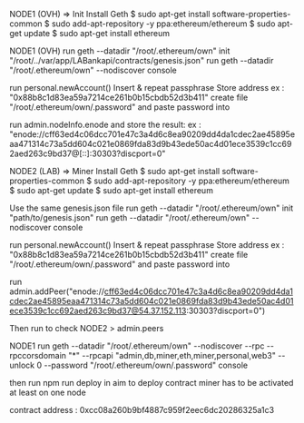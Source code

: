 NODE1 (OVH) => Init
Install Geth
$ sudo apt-get install software-properties-common
$ sudo add-apt-repository -y ppa:ethereum/ethereum
$ sudo apt-get update
$ sudo apt-get install ethereum

NODE1 (OVH)
run geth --datadir "/root/.ethereum/own" init "/root/../var/app/LABankapi/contracts/genesis.json"
run geth --datadir "/root/.ethereum/own" --nodiscover console

run personal.newAccount()
Insert & repeat passphrase
Store address ex : "0x88b8c1d83ea59a7214ce261b0b15cbdb52d3b411"
create file "/root/.ethereum/own/.password" and paste password into

run admin.nodeInfo.enode and store the result:
ex : "enode://cff63ed4c06dcc701e47c3a4d6c8ea90209dd4da1cdec2ae45895eaa471314c73a5dd604c021e0869fda83d9b43ede50ac4d01ece3539c1cc692aed263c9bd37@[::]:30303?discport=0"

NODE2 (LAB) => Miner
Install Geth
$ sudo apt-get install software-properties-common
$ sudo add-apt-repository -y ppa:ethereum/ethereum
$ sudo apt-get update
$ sudo apt-get install ethereum

Use the same genesis.json file
run geth --datadir "/root/.ethereum/own" init "path/to/genesis.json"
run geth --datadir "/root/.ethereum/own" --nodiscover console

run personal.newAccount()
Insert & repeat passphrase
Store address ex : "0x88b8c1d83ea59a7214ce261b0b15cbdb52d3b411"
create file "/root/.ethereum/own/.password" and paste password into


run admin.addPeer("enode://cff63ed4c06dcc701e47c3a4d6c8ea90209dd4da1cdec2ae45895eaa471314c73a5dd604c021e0869fda83d9b43ede50ac4d01ece3539c1cc692aed263c9bd37@54.37.152.113:30303?discport=0")

Then run to check
NODE2 > admin.peers

NODE1
run geth --datadir "/root/.ethereum/own" --nodiscover --rpc --rpccorsdomain "*" --rpcapi "admin,db,miner,eth,miner,personal,web3" --unlock 0 --password "/root/.ethereum/own/.password" console


then run npm run deploy in aim to deploy contract
miner has to be activated at least on one node

contract address : 0xcc08a260b9bf4887c959f2eec6dc20286325a1c3

